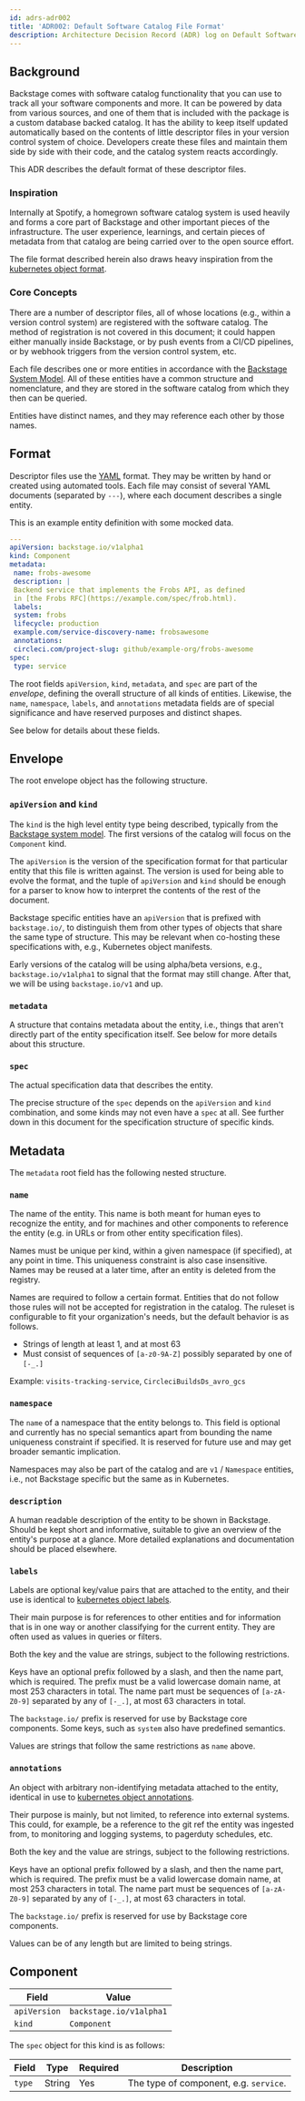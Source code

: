 ```yaml
---
id: adrs-adr002
title: 'ADR002: Default Software Catalog File Format'
description: Architecture Decision Record (ADR) log on Default Software Catalog File Format
---
```


## Background

Backstage comes with software catalog functionality that you can use to track
all your software components and more. It can be powered by data from various
sources, and one of them that is included with the package is a custom database
backed catalog. It has the ability to keep itself updated automatically based on
the contents of little descriptor files in your version control system of
choice. Developers create these files and maintain them side by side with their
code, and the catalog system reacts accordingly.

This ADR describes the default format of these descriptor files.

### Inspiration

Internally at Spotify, a homegrown software catalog system is used heavily and
forms a core part of Backstage and other important pieces of the infrastructure.
The user experience, learnings, and certain pieces of metadata from that catalog
are being carried over to the open source effort.

The file format described herein also draws heavy inspiration from the
[kubernetes object format](https://kubernetes.io/docs/concepts/overview/working-with-objects/kubernetes-objects/).

### Core Concepts

There are a number of descriptor files, all of whose locations (e.g., within a
version control system) are registered with the software catalog. The method of
registration is not covered in this document; it could happen either manually
inside Backstage, or by push events from a CI/CD pipelines, or by webhook
triggers from the version control system, etc.

Each file describes one or more entities in accordance with the
[Backstage System Model](https://github.com/backstage/backstage/issues/390). All
of these entities have a common structure and nomenclature, and they are stored
in the software catalog from which they then can be queried.

Entities have distinct names, and they may reference each other by those names.

## Format

Descriptor files use the [YAML](https://yaml.org/spec/1.2/spec.html) format.
They may be written by hand or created using automated tools. Each file may
consist of several YAML documents (separated by `---`), where each document
describes a single entity.

This is an example entity definition with some mocked data.

```yaml
---
apiVersion: backstage.io/v1alpha1
kind: Component
metadata:
 name: frobs-awesome
 description: |
 Backend service that implements the Frobs API, as defined
 in [the Frobs RFC](https://example.com/spec/frob.html).
 labels:
 system: frobs
 lifecycle: production
 example.com/service-discovery-name: frobsawesome
 annotations:
 circleci.com/project-slug: github/example-org/frobs-awesome
spec:
 type: service
```

The root fields `apiVersion`, `kind`, `metadata`, and `spec` are part of the
_envelope_, defining the overall structure of all kinds of entities. Likewise, the
`name`, `namespace`, `labels`, and `annotations` metadata fields are of special
significance and have reserved purposes and distinct shapes.

See below for details about these fields.

## Envelope

The root envelope object has the following structure.

### `apiVersion` and `kind`

The `kind` is the high level entity type being described, typically from the
[Backstage system model](https://github.com/backstage/backstage/issues/390). The
first versions of the catalog will focus on the `Component` kind.

The `apiVersion` is the version of the specification format for that particular
entity that this file is written against. The version is used for being able to
evolve the format, and the tuple of `apiVersion` and `kind` should be enough for
a parser to know how to interpret the contents of the rest of the document.

Backstage specific entities have an `apiVersion` that is prefixed with
`backstage.io/`, to distinguish them from other types of objects that share the
same type of structure. This may be relevant when co-hosting these
specifications with, e.g., Kubernetes object manifests.

Early versions of the catalog will be using alpha/beta versions, e.g.,
`backstage.io/v1alpha1` to signal that the format may still change. After that,
we will be using `backstage.io/v1` and up.

### `metadata`

A structure that contains metadata about the entity, i.e., things that aren't
directly part of the entity specification itself. See below for more details
about this structure.

### `spec`

The actual specification data that describes the entity.

The precise structure of the `spec` depends on the `apiVersion` and `kind`
combination, and some kinds may not even have a `spec` at all. See further down
in this document for the specification structure of specific kinds.

## Metadata

The `metadata` root field has the following nested structure.

### `name`

The name of the entity. This name is both meant for human eyes to recognize the
entity, and for machines and other components to reference the entity (e.g. in
URLs or from other entity specification files).

Names must be unique per kind, within a given namespace (if specified), at any
point in time. This uniqueness constraint is also case insensitive. Names may be
reused at a later time, after an entity is deleted from the registry.

Names are required to follow a certain format. Entities that do not follow those
rules will not be accepted for registration in the catalog. The ruleset is
configurable to fit your organization's needs, but the default behavior is as
follows.

- Strings of length at least 1, and at most 63
- Must consist of sequences of `[a-z0-9A-Z]` possibly separated by one of
 `[-_.]`

Example: `visits-tracking-service`, `CircleciBuildsDs_avro_gcs`

### `namespace`

The `name` of a namespace that the entity belongs to. This field is optional
and currently has no special semantics apart from bounding the name uniqueness
constraint if specified. It is reserved for future use and may get broader
semantic implication.

Namespaces may also be part of the catalog and are `v1` / `Namespace` entities,
i.e., not Backstage specific but the same as in Kubernetes.

### `description`

A human readable description of the entity to be shown in Backstage. Should be
kept short and informative, suitable to give an overview of the entity's purpose
at a glance. More detailed explanations and documentation should be placed
elsewhere.

### `labels`

Labels are optional key/value pairs that are attached to the entity, and
their use is identical to
[kubernetes object labels](https://kubernetes.io/docs/concepts/overview/working-with-objects/labels/).

Their main purpose is for references to other entities and for information that
is in one way or another classifying for the current entity. They are often used
as values in queries or filters.

Both the key and the value are strings, subject to the following restrictions.

Keys have an optional prefix followed by a slash, and then the name part, which
is required. The prefix must be a valid lowercase domain name, at most 253
characters in total. The name part must be sequences of `[a-zA-Z0-9]` separated
by any of `[-_.]`, at most 63 characters in total.

The `backstage.io/` prefix is reserved for use by Backstage core components.
Some keys, such as `system` also have predefined semantics.

Values are strings that follow the same restrictions as `name` above.

### `annotations`

An object with arbitrary non-identifying metadata attached to the entity,
identical in use to
[kubernetes object annotations](https://kubernetes.io/docs/concepts/overview/working-with-objects/annotations/).

Their purpose is mainly, but not limited, to reference into external systems.
This could, for example, be a reference to the git ref the entity was ingested
from, to monitoring and logging systems, to pagerduty schedules, etc.

Both the key and the value are strings, subject to the following restrictions.

Keys have an optional prefix followed by a slash, and then the name part, which
is required. The prefix must be a valid lowercase domain name, at most 253
characters in total. The name part must be sequences of `[a-zA-Z0-9]` separated
by any of `[-_.]`, at most 63 characters in total.

The `backstage.io/` prefix is reserved for use by Backstage core components.

Values can be of any length but are limited to being strings.

## Component

| Field | Value |
| ------------ | ----------------------- |
| `apiVersion` | `backstage.io/v1alpha1` |
| `kind` | `Component` |

The `spec` object for this kind is as follows:

| Field | Type | Required | Description |
| ------ | ------ | -------- | -------------------------------------- |
| `type` | String | Yes | The type of component, e.g. `service`. |
